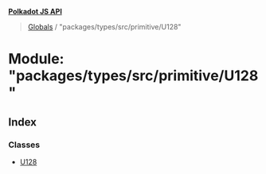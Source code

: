 **[Polkadot JS API](../README.md)**

> [Globals](../globals.md) / "packages/types/src/primitive/U128"

# Module: "packages/types/src/primitive/U128"

## Index

### Classes

* [U128](../classes/_packages_types_src_primitive_u128_.u128.md)

